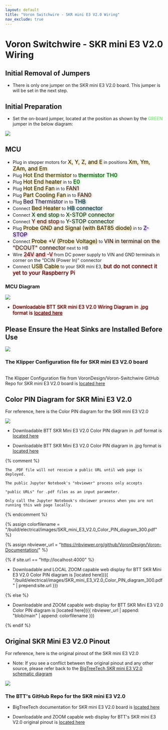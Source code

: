 ```yaml
---
layout: default
title: "Voron Switchwire - SKR mini E3 V2.0 Wiring"
nav_exclude: true
---
```


# Voron Switchwire - SKR mini E3 V2.0 Wiring

## Initial Removal of Jumpers

* There is only one jumper on the SKR mini E3 V2.0 board.  This jumper is will be set in the next step.

## Initial Preparation

* Set the on-board jumper, located at the position as shown by the <span style="color: #5ce75a;">GREEN</span> jumper in the below diagram:

![](./images/PREP_SKR_mini_E3_V2.0_150.png)

## MCU

* Plug in stepper motors for <span style="text-shadow: 2px 2px 5px #cc9900; font-size: 125%;">X, Y, Z, and E</span> in positions <span style="text-shadow: 2px 2px 5px #cc9900; font-size: 125%;">Xm, Ym, ZAm, and Em</span>
* Plug <span style="text-shadow: 2px 2px 5px #dcc623; font-size: 125%;">Hot End thermistor</span> to <span style="text-shadow: 2px 2px 5px #00ff00; font-size: 125%;">thermistor TH0</span>
* Plug <span style="text-shadow: 2px 2px 5px #cc9900; font-size: 125%;">Hot End heater</span> in to <span style="text-shadow: 2px 2px 5px #00ff01; font-size: 125%;">E0</span>
* Plug <span style="text-shadow: 2px 2px 5px #cc9900; font-size: 125%;">Hot End Fan</span> in to <span style="text-shadow: 2px 2px 5px #b8754b; font-size: 125%;">FAN1</span>
* Plug <span style="text-shadow: 2px 2px 5px #cc9900; font-size: 125%;">Part Cooling Fan</span> in to <span style="text-shadow: 2px 2px 5px #b8754b; font-size: 125%;">FAN0</span>
* Plug <span style="text-shadow: 2px 2px 5px #a286c0; font-size: 125%;">Bed Thermistor</span> in to <span style="text-shadow: 2px 2px 5px #0c7b84; font-size: 125%;">THB</span>
* Connect <span style="text-shadow: 2px 2px 5px #cc9900; font-size: 125%;">Bed Heater</span> to <span style="text-shadow: 2px 2px 5px #0e7a86; font-size: 125%;">HB connector</span>
* Connect <span style="text-shadow: 2px 2px 5px #58b946; font-size: 125%;">X end stop</span> to <span style="text-shadow: 2px 2px 5px #58b946; font-size: 125%;">X-STOP connector</span>
* Connect <span style="text-shadow: 2px 2px 5px #e45223; font-size: 125%;">Y end stop</span> to <span style="text-shadow: 2px 2px 5px #71b05f; font-size: 125%;">Y-STOP connector</span>
* Plug <span style="text-shadow: 2px 2px 5px #cc9900; font-size: 125%;">Probe GND and Signal (with BAT85 diode)</span> in to <span style="text-shadow: 2px 2px 5px #710aef; font-size: 125%;">Z-STOP</span>
* Connect <span style="text-shadow: 2px 2px 5px #cc9900; font-size: 125%;">Probe +V (Probe Voltage)</span> to <span style="text-shadow: 2px 2px 5px #b8754b; font-size: 125%;">VIN in terminal on the "DCOUT" connector</span> next to HB
* Wire <span style="text-shadow: 2px 2px 5px red; font-size: 125%;">24V and -V</span> from DC power supply to VIN and GND terminals in corner on the "DCIN (Power In)" connector</span>
* Connect <span style="text-shadow: 2px 2px 5px #cc9900; font-size: 125%;">USB Cable</span> to your SKR mini E3, <span style="text-shadow: 0 0 3px #FF0000; font-size: 125%;">but do not connect it yet to your Raspberry Pi</span>

### MCU Diagram

![](./images/SW_Wiring_Diagram_SKR_mini_E3_V2.0_150.jpg)

* <span style="text-shadow: 0 0 3px #FF0000; font-size: 110%;">Downloadable BTT SKR mini E3 V2.0 Wiring Diagram in .jpg format is [located here](./images/SW_Wiring_Diagram_SKR_mini_E3_V2.0_150.jpg)</span>

## Please Ensure the Heat Sinks are Installed Before Use

![](./images/SKR_mini_E3_V2.0_heatsinks_150.png)

### The Klipper Configuration file for SKR mini E3 V2.0 board
<span> <br> </span>
The Klipper Configuration file from VoronDesign/Voron-Switchwire GitHub Repo for SKR mini E3 V2.0 board is [located here](https://github.com/VoronDesign/Voron-Switchwire/blob/master/Firmware/skr_mini_e3_v2_config.cfg)

## Color PIN Diagram for SKR Mini E3 V2.0

For reference, here is the Color PIN diagram for the SKR mini E3 V2.0

![](./images/SKR_mini_E3_V2.0_Color_PIN_diagram_300.jpg)

* Downloadable BTT SKR Mini E3 V2.0 Color PIN diagram in .pdf format is [located here](./images/SKR_mini_E3_V2.0_Color_PIN_diagram_300.pdf)

* Downloadable BTT SKR Mini E3 V2.0 Color PIN diagram in .jpg format is [located here](./images/SKR_mini_E3_V2.0_Color_PIN_diagram_300.jpg)

{% comment %} 

    The .PDF file will not receive a public URL until web page is deployed.

    The public Jupyter Notebook's "nbviewer" process only accepts 

    "public URLs" for .pdf files as an input parameter.

    Only call the Jupyter Notebook's nbviewer process when you are not running this web page locally.

{% endcomment %}

{% assign colorfilename = "/build/electrical/images/SKR_mini_E3_V2.0_Color_PIN_diagram_300.pdf" %}

{% assign nbviewer_url = "https://nbviewer.org/github/VoronDesign/Voron-Documentation/" %}

{% if site.url == "http://localhost:4000" %}

* Downloadable and LOCAL ZOOM capable web display for BTT SKR Mini E3 V2.0 Color PIN diagram is [located here]({{ "/build/electrical/images/SKR_mini_E3_V2.0_Color_PIN_diagram_300.pdf" | prepend:site.url }}) 

{% else %}

* Downloadable and ZOOM capable web display for BTT SKR Mini E3 V2.0 Color PIN diagram is [located here]({{ nbviewer_url | append: "blob/main" | append: colorfilename }}) 

{% endif %}

## Original SKR Mini E3 V2.0 Pinout

For reference, here is the original pinout of the SKR mini E3 V2.0

* Note: If you see a conflict between the original pinout and any other source, please refer back to the [BigTreeTech SKR mini E3 V2.0 schematic diagram](https://github.com/bigtreetech/BIGTREETECH-SKR-mini-E3/blob/master/hardware/BTT%20SKR%20MINI%20E3%20V2.0/Hardware/BTT%20SKR%20MINI%20E3%20V2.0SCHpdf.PDF)
<span> <br> </span>

![](./images/miniE3-v20-pinout.png)

### The BTT's GitHub Repo for the SKR mini E3 V2.0

* BigTreeTech documentation for SKR mini E3 V2.0 board is [located here](https://github.com/bigtreetech/BIGTREETECH-SKR-mini-E3/tree/master/hardware/BTT%20SKR%20MINI%20E3%20V2.0)

* Downloadable and ZOOM capable web display for BTT's SKR mini E3 V2.0 original pinout is [located here](http://nbviewer.jupyter.org/github/bigtreetech/BIGTREETECH-SKR-mini-E3/blob/master/hardware/BTT%20SKR%20MINI%20E3%20V2.0/Hardware/BTT%20SKR%20MINI%20E3%20V2.0-PIN.pdf)